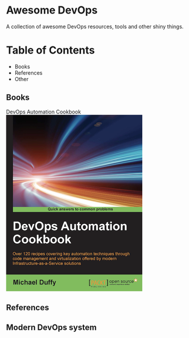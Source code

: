 # Awesome DevOps
A collection of awesome DevOps resources, tools and other shiny things.

Table of Contents
=================
  - Books
  - References
  - Other

## Books
DevOps Automation Cookbook
![](https://github.com/imzye/awesome-devops/raw/master/pic/DevOps_Automation_Cookbook.png)

## References

## Modern DevOps system

